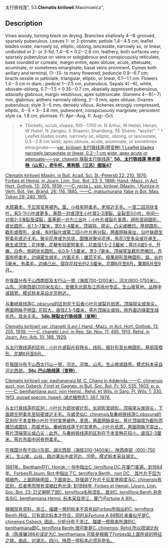 太行铁线莲",
53.**Clematis kirilowii** Maximowicz",

## Description
Vines woody, turning black on drying. Branches shallowly 4--8-grooved, sparsely puberulous. Leaves 1- or 2-pinnate; petiole 1.4--4.5 cm; leaflet blades ovate, narrowly so, elliptic, oblong, lanceolate, narrowly so, or linear, undivided or 2- or 3-fid, 1.4--6 × 0.2--2.8 cm, leathery, both surfaces very sparsely puberulous on veins or subglabrous and conspicuously reticulate, base rounded or cuneate, margin entire, apex obtuse, acute, attenuate, acuminate, or sometimes emarginate; basal veins prominent. Cymes both axillary and terminal, (1--)3- to many flowered; peduncle 0.9--6.7 cm; bracts sessile or petiolate, triangular, elliptic, or linear, 0.1--1.1 cm. Flowers 1.4--3 cm in diam.; pedicel 1--2.5 cm, puberulous. Sepals 4(--6), white, obovate-oblong, 0.7--1.5 × 0.35--0.7 cm, abaxially appressed puberulous, adaxially glabrous, margin velutinous, apex subtruncate. Stamens 4--6(--7) mm, glabrous; anthers narrowly oblong, 2--3 mm, apex obtuse. Ovaries puberulous; style 3--5 mm, densely villous. Achenes strongly compressed, elliptic, 4--5 × 3--3.8 mm, pubescent, conspicuously marginate; persistent style ca. 1.8 cm, plumose. Fl. Apr--Aug, fr. Aug--Oct.

> * Thickets, scrub, slopes; 100--1700 m. N Anhui, W Hebei, Henan, W Hubei, N Jiangsu, S Shaanxi, Shandong, SE Shanxi.
  "keylist": "
1 Leaflet blades ovate, narrowly so, elliptic, oblong, or lanceolate, 0.5--2.8 cm wide, apex obtuse, acute, acuminate, or sometimes emarginate——<a href='/info/Clematis kirilowii var. kirilowii?t=foc'>var. kirilowii 太行铁线莲(原变种)
1 Leaflet blades narrowly lanceolate or linear, 0.2--1 cm wide, apex acute or attenuate——<a href='/info/Clematis kirilowii var. chanetii?t=foc'>var. chanetii 狭裂太行铁线莲",
**56．太行铁线莲 黑老婆秧（山东），老牛杆、黑狗筋（江苏）图版47**

Clematis kirilowii Maxim. in Bull. Acad. Sci. St.-Petersb 22: 210. 1876; Forbes et Hemsl. in Journ. Linn. Soc. Bot. 23: 5. 1886; Hand.-Mazz. in Act. Hort. Gothob. 13: 205. 1939.——C. recta L. ssp. kirilowi (Maxim. ) Kuntze in Verh. Bot. Ver. Brand. 26: 116. 1885. ——C. matsumurana Yabe in Bot. Mag. Tokyo 29: 240. 1915.

木质藤本，干后常变黑褐色。茎、小枝有短柔毛，老枝近无毛。一至二回羽状复叶，有5-11小叶或更多，基部一对或顶生小叶常2-3浅裂、全裂至3小叶，中间一对常2-3浅裂至深裂，茎基部一对为三出叶；小叶片或裂片革质，卵形至卵圆形，或长圆形，长1.5-7厘米，宽0.5-4厘米，顶端钝、锐尖、凸尖或微凹，基部圆形、截形或楔形，全缘，有时裂片或第二回小叶片再分裂，两面网脉突出，沿叶脉疏生短柔毛或近无毛。聚伞花序或为总状、圆锥状聚伞花序，有花3至多朵或花单生，腋生或顶生；花序梗、花梗有较密短柔毛；花直径1.5-2.5厘米；萼片4或5-6，开展，白色，倒卵状长圆形，长0.8-1.5厘米，宽3-7毫米，顶端常呈截形而微凹，外面有短柔毛，边缘密生绒毛，内面无毛；雄蕊无毛。瘦果卵形至椭圆形，扁，长约5毫米，有柔毛，边缘凸出，宿存花柱长约2.5厘米。花期6月至8月，果期8月至9月。

在我国分布于山西南部及太行山一带（海拔700-1200米）、河北(800-1750米）、山东、河南西部(200米左右）、安徽东北部及江苏徐州专区。生山坡草地、丛林中或路旁。模式标本采自北京附近。

与秦岭铁线莲C. obscura的区别在于后者小叶片或裂片纸质，顶端锐尖或渐尖，两面网脉不明显; 花较大，直径2.5-5厘米，萼片顶端尖或钝，除外面边缘密生绒毛外，其余无毛。
**56b.狭裂太行铁线莲（变种）**

Clematis kirilowii var. chanetii (Levl.) Hand.-Mazz. in Act. Hort. Gothob. 13: 205. 1939. ——C. chanetii Levl. in Rep. Sp. Nov. 11: 495. 1913; Rehd. in Journ. Arn. Arb. 10: 188. 1929.

与太行铁线莲的区别：小叶片或裂片较狭长，线形、披针形至长椭圆形，基部常楔形．花期6月至8月。

在我国分布于山西太行山一带，河北、河南、山东。生山坡或路旁。模式标本采自河北西部。
**56c.巴山铁线莲（变种）**

Clematis kirilowii var. pashanensis M. C. Chang in Addenda.——C. chinensis auct. non Osbeck; Finet et Gagnep. in Bull. Soc. Bot. Fr. 50: 535. 1903, p. p.——C. benthamiana auct. non Hemsl.: Rehd. et Wils. in Sarg. Pl. Wils. 1: 330. 1913, quoad specim. hupeh.;湖北植物志1: 367. 1976.

与太行铁线莲的区别：小叶片为卵状披针形、长卵形至卵形，顶端渐尖或锐尖，下面疏生短柔毛至较密或近无毛。与威灵仙C. chinensis及秦岭铁线莲C.obscura的区别在于本变种小叶片干时变黑褐色，革质，两面网脉突出，萼片顶端常为截形而微凹或圆钝；而威灵仙、秦岭铁线莲干时变黑色，小叶片纸质，两面网脉不突出，萼片顶端常尖或凸尖；此外，与秦岭铁线莲的区别在于本变种花较小，直径2-3厘米，萼片外面中间有短柔毛。

在我国分布于四川东部、湖北西部（海拔200-1400米）、陕西南部（600-750米）。生山坡、山谷、路边灌丛中或河边、沟旁。模式标本采自湖北。

1861年，Bentham在Fl. Hongk.一书中指出C. terniflora DC.在厦门普遍。到1884年，Forbes在Journ. Bot.中指出了C. terniflora Benth., non DC. , 其叶片干后为暗褐色，上面网脉明显，下面突出，并强调了叶片干后变黑程度与C. chinensis有区别，后者黑而带有深褐红色光泽; 到1886年, Forbes et Hemsl. (Journ. Linn. Soc. Bot. 23: 2)又阐明了因C. terniflora名称混乱，故对C. terniflora Benth.另命名叫C. benthamiana Hemsl.,标本采自浙江、厦门(Fortune A 89)。

根据现有资料，浙江、福建一带的标本不具有如Forbes所指出的C. terniflora Benth.特征，只有湖北标本才符合，同时从Fortune A 89照片来看似乎是C. chinensis Osbeck, 因此，分析分布于浙江、福建一带原来所谓的C. benthamiana即C. terniflora Benth.很可能是C. chinensis; Rehd.所以把湖北标本（陈焕镛3864)误定为C. benthamiana,可能是根据了Forbes如上面所说的特征之故。由此，对湖北、四川、陕西一带标本必须另命名。
